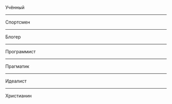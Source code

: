 Учённый

- - - - - -

Спортсмен

- - - - - -

Блогер

- - - - - -

Программист

- - - - - -

Прагматик

- - - - - -

Идеалист

- - - - - -

Христианин